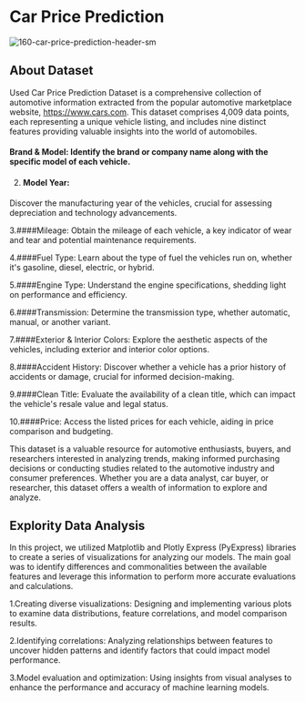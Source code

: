 # Car Price Prediction

![160-car-price-prediction-header-sm](https://github.com/user-attachments/assets/7801638c-f3f9-44db-9f79-6394d747d9ff)

## About Dataset
Used Car Price Prediction Dataset is a comprehensive collection of automotive information extracted from the popular automotive marketplace website, https://www.cars.com. This dataset comprises 4,009 data points, each representing a unique vehicle listing, and includes nine distinct features providing valuable insights into the world of automobiles.

#### Brand & Model:  Identify the brand or company name along with the specific model of each vehicle.

2. #### Model Year: 
Discover the manufacturing year of the vehicles, crucial for assessing depreciation and technology advancements.

3.####Mileage: 
Obtain the mileage of each vehicle, a key indicator of wear and tear and potential maintenance requirements.

4.####Fuel Type:
Learn about the type of fuel the vehicles run on, whether it's gasoline, diesel, electric, or hybrid.

5.####Engine Type:
Understand the engine specifications, shedding light on performance and efficiency.

6.####Transmission:
Determine the transmission type, whether automatic, manual, or another variant.

7.####Exterior & Interior Colors:
Explore the aesthetic aspects of the vehicles, including exterior and interior color options.

8.####Accident History:
Discover whether a vehicle has a prior history of accidents or damage, crucial for informed decision-making.

9.####Clean Title:
Evaluate the availability of a clean title, which can impact the vehicle's resale value and legal status.

10.####Price:
Access the listed prices for each vehicle, aiding in price comparison and budgeting.

This dataset is a valuable resource for automotive enthusiasts, buyers, and researchers interested in analyzing trends, making informed purchasing decisions or conducting studies related to the automotive industry and consumer preferences. Whether you are a data analyst, car buyer, or researcher, this dataset offers a wealth of information to explore and analyze.


## Explority Data Analysis 
In this project, we utilized Matplotlib and Plotly Express (PyExpress) libraries to create a series of visualizations for analyzing our models. The main goal was to identify differences and commonalities between the available features and leverage this information to perform more accurate evaluations and calculations.

1.Creating diverse visualizations: Designing and implementing various plots to examine data distributions, feature correlations, and model comparison results.

2.Identifying correlations: Analyzing relationships between features to uncover hidden patterns and identify factors that could impact model performance.

3.Model evaluation and optimization: Using insights from visual analyses to enhance the performance and accuracy of machine learning models.

